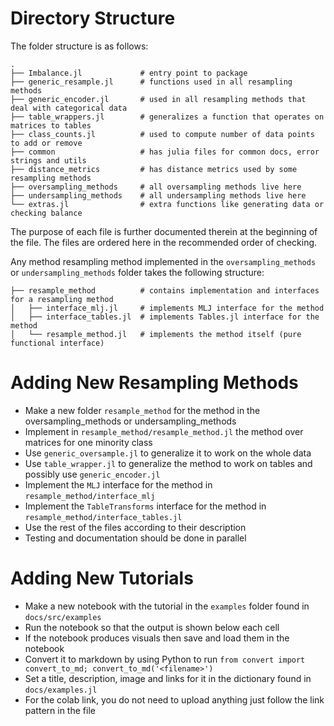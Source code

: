 # Directory Structure
The folder structure is as follows:
```
.
├── Imbalance.jl             # entry point to package
├── generic_resample.jl      # functions used in all resampling methods
├── generic_encoder.jl       # used in all resampling methods that deal with categorical data
├── table_wrappers.jl        # generalizes a function that operates on matrices to tables
├── class_counts.jl          # used to compute number of data points to add or remove
├── common                   # has julia files for common docs, error strings and utils
├── distance_metrics         # has distance metrics used by some resampling methods
├── oversampling_methods     # all oversampling methods live here
├── undersampling_methods    # all undersampling methods live here
└── extras.jl                # extra functions like generating data or checking balance
```

The purpose of each file is further documented therein at the beginning of the file. The files are ordered here in the recommended order of checking. 

Any method resampling method implemented in the `oversampling_methods` or `undersampling_methods` folder takes the following structure:
```
├── resample_method          # contains implementation and interfaces for a resampling method
│   ├── interface_mlj.jl     # implements MLJ interface for the method
│   ├── interface_tables.jl  # implements Tables.jl interface for the method
│   └── resample_method.jl   # implements the method itself (pure functional interface)
```

# Adding New Resampling Methods
- Make a new folder `resample_method` for the method in the oversampling_methods or undersampling_methods
- Implement in `resample_method/resample_method.jl` the method over matrices for one minority class
- Use `generic_oversample.jl` to generalize it to work on the whole data
- Use `table_wrapper.jl` to generalize the method to work on tables and possibly use `generic_encoder.jl`
- Implement the `MLJ` interface for the method in `resample_method/interface_mlj`
- Implement the `TableTransforms` interface for the method in `resample_method/interface_tables.jl`
- Use the rest of the files according to their description
- Testing and documentation should be done in parallel

# Adding New Tutorials
- Make a new notebook with the tutorial in the `examples` folder found in `docs/src/examples`
- Run the notebook so that the output is shown below each cell
- If the notebook produces visuals then save and load them in the notebook
- Convert it to markdown by using Python to run `from convert import convert_to_md; convert_to_md('<filename>')`
- Set a title, description, image and links for it in the dictionary found in `docs/examples.jl`
- For the colab link, you do not need to upload anything just follow the link pattern in the file
